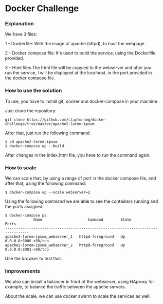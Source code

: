 # Docker Challenge

### Explanation
We have 3 files:

1 - Dockerfile:
With the image of apache (httpd), to host the webpage.

2 - Docker compose file:
It's used to build the service, using the Dockerfile provided.

3 - Html files
The html file will be copyied to the webserver and after you run the service, I will be displayed at the localhost, in the port provided in the docker compose file.

### How to use the solution

To use, you have to install git, docker and docker-compose in your machine.

Just clone the repository:
```
git clone https://github.com/claytonnog/docker-challenge/tree/master/apache2-lorem-ipsum
```

After that, just run the following command:
```
$ cd apache2-lorem-ipsum
$ docker-compose up --build
```

After changes in the index.html file, you have to run the command again.

### How to scale

We can scale that, by using a range of port in the docker compose file, and after that, using the following command:
```
$ docker-compose up --scale webserver=2
```

Using the following command we are able to see the containers running and the ports assigned:
```
$ docker-compose ps
             Name                     Command        State          Ports        
---------------------------------------------------------------------------------
apache2-lorem-ipsum_webserver_1   httpd-foreground   Up      0.0.0.0:8080->80/tcp
apache2-lorem-ipsum_webserver_2   httpd-foreground   Up      0.0.0.0:8081->80/tcp
```

Use the browser to test that.

### Improvements

We also can install a balancer in front of the webserver, using HAproxy for example, to balance the traffic between the apache servers.

About the scale, we can use docker swarm to scale the services as well.


